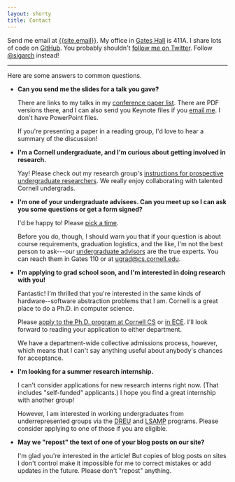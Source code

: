 ```yaml
---
layout: shorty
title: Contact
---
```

Send me email at [{{site.email}}][email]. My office in [Gates Hall][gates] is 411A. I share lots of code on [GitHub][gh]. You probably shouldn't [follow me on Twitter][twitter]. Follow [@sigarch][] instead!

[@sigarch]: https://twitter.com/sigarch
[gh]: https://github.com/sampsyo
[twitter]: http://twitter.com/samps
[email]: mailto:{{site.email}}
[gates]: https://blogs.cornell.edu/gateshall/

---

Here are some answers to common questions.

* **Can you send me the slides for a talk you gave?**

  There are links to my talks in my [conference paper list][confpapers]. There are PDF versions there, and I can also send you Keynote files if you [email me][email]. I don't have PowerPoint files.

  If you're presenting a paper in a reading group, I'd love to hear a summary of the discussion!

* **I'm a Cornell undergraduate, and I'm curious about getting involved in research.**

  Yay! Please check out my research group's [instructions for prospective undergraduate researchers][capra-ugr]. We really enjoy collaborating with talented Cornell undergrads.

* **I'm one of your undergraduate advisees. Can you meet up so I can ask you some questions or get a form signed?**

  I'd be happy to! Please [pick a time][advmtg].

  Before you do, though, I should warn you that if your question is about course requirements, graduation logistics, and the like, I'm not the best person to ask---our [undergraduate advisors][ugrad] are the true experts. You can reach them in Gates 110 or at [ugrad@cs.cornell.edu](mailto:ugrad@cs.cornell.edu).

  [advmtg]: https://when.works/invitations/5b7b21532ee0750014c9b495
  [ugrad]: https://www.cs.cornell.edu/undergrad/ustaff

* **I'm applying to grad school soon, and I'm interested in doing research with you!**

  Fantastic! I'm thrilled that you're interested in the same kinds of hardware--software abstraction problems that I am. Cornell is a great place to do a Ph.D. in computer science.

  Please [apply to the Ph.D. program at Cornell CS][csapply] or [in ECE][eceapply]. I'll look forward to reading your application to either department.

  We have a department-wide collective admissions process, however, which means that I can't say anything useful about anybody's chances for acceptance.

* **I'm looking for a summer research internship.**

  I can't consider applications for new research interns right now. (That includes "self-funded" applicants.) I hope you find a great internship with another group!

  However, I am interested in working undergraduates from underrepresented groups via the [DREU][] and [LSAMP][] programs. Please consider applying to one of those if you are eligible.

* **May we "repost" the text of one of your blog posts on our site?**

  I'm glad you're interested in the article! But copies of blog posts on sites I don't control make it impossible for me to correct mistakes or add updates in the future. Please don't "repost" anything.

[csapply]: https://www.cs.cornell.edu/phd/admissions#application
[eceapply]: http://www.ece.cornell.edu/ece/academics/graduate/phd/admission.cfm
[confpapers]: {{site.base}}/research.html#conference-papers
[dreu]: https://cra.org/cra-w/dreu/
[lsamp]: https://sites.coecis.cornell.edu/lsampreu/
[capra-ugr]: https://capra.cs.cornell.edu/ugresearch.html

